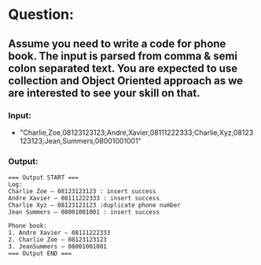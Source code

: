 # Question:

## Assume you need to write a code for phone book. The input is parsed from comma & semi colon separated text. You are expected to use collection and Object Oriented approach as we are interested to see your skill on that.

### Input:
 * "Charlie,Zoe,08123123123;Andre,Xavier,08111222333;Charlie,Xyz,08123123123;Jean,Summers,08001001001"
 
### Output:
```
=== Output START === 
Log: 
Charlie Zoe – 08123123123 : insert success
Andre Xavier – 08111222333 : insert success 
Charlie Xyz – 08123123123 :duplicate phone number 
Jean Summers – 08001001001 : insert success

Phone book: 
1. Andre Xavier – 08111222333 
2. Charlie Zoe – 08123123123 
3. JeanSummers – 08001001001 
=== Output END ===
```
